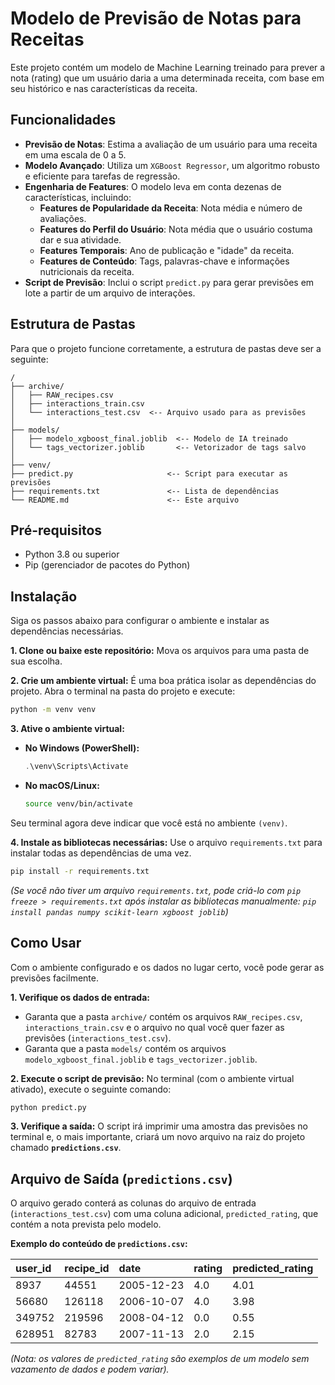 # Modelo de Previsão de Notas para Receitas

Este projeto contém um modelo de Machine Learning treinado para prever a nota (rating) que um usuário daria a uma determinada receita, com base em seu histórico e nas características da receita.

## Funcionalidades

-   **Previsão de Notas**: Estima a avaliação de um usuário para uma receita em uma escala de 0 a 5.
-   **Modelo Avançado**: Utiliza um `XGBoost Regressor`, um algoritmo robusto e eficiente para tarefas de regressão.
-   **Engenharia de Features**: O modelo leva em conta dezenas de características, incluindo:
    -   **Features de Popularidade da Receita**: Nota média e número de avaliações.
    -   **Features do Perfil do Usuário**: Nota média que o usuário costuma dar e sua atividade.
    -   **Features Temporais**: Ano de publicação e "idade" da receita.
    -   **Features de Conteúdo**: Tags, palavras-chave e informações nutricionais da receita.
-   **Script de Previsão**: Inclui o script `predict.py` para gerar previsões em lote a partir de um arquivo de interações.

## Estrutura de Pastas

Para que o projeto funcione corretamente, a estrutura de pastas deve ser a seguinte:

```
/
├── archive/
│   ├── RAW_recipes.csv
│   ├── interactions_train.csv
│   └── interactions_test.csv  <-- Arquivo usado para as previsões
│
├── models/
│   ├── modelo_xgboost_final.joblib  <-- Modelo de IA treinado
│   └── tags_vectorizer.joblib       <-- Vetorizador de tags salvo
│
├── venv/
├── predict.py                     <-- Script para executar as previsões
├── requirements.txt               <-- Lista de dependências
└── README.md                      <-- Este arquivo
```

## Pré-requisitos

-   Python 3.8 ou superior
-   Pip (gerenciador de pacotes do Python)

## Instalação

Siga os passos abaixo para configurar o ambiente e instalar as dependências necessárias.

**1. Clone ou baixe este repositório:**
Mova os arquivos para uma pasta de sua escolha.

**2. Crie um ambiente virtual:**
É uma boa prática isolar as dependências do projeto. Abra o terminal na pasta do projeto e execute:
```bash
python -m venv venv
```

**3. Ative o ambiente virtual:**
-   **No Windows (PowerShell):**
    ```powershell
    .\venv\Scripts\Activate
    ```
-   **No macOS/Linux:**
    ```bash
    source venv/bin/activate
    ```
Seu terminal agora deve indicar que você está no ambiente `(venv)`.

**4. Instale as bibliotecas necessárias:**
Use o arquivo `requirements.txt` para instalar todas as dependências de uma vez.
```bash
pip install -r requirements.txt
```
*(Se você não tiver um arquivo `requirements.txt`, pode criá-lo com `pip freeze > requirements.txt` após instalar as bibliotecas manualmente: `pip install pandas numpy scikit-learn xgboost joblib`)*

## Como Usar

Com o ambiente configurado e os dados no lugar certo, você pode gerar as previsões facilmente.

**1. Verifique os dados de entrada:**
-   Garanta que a pasta `archive/` contém os arquivos `RAW_recipes.csv`, `interactions_train.csv` e o arquivo no qual você quer fazer as previsões (`interactions_test.csv`).
-   Garanta que a pasta `models/` contém os arquivos `modelo_xgboost_final.joblib` e `tags_vectorizer.joblib`.

**2. Execute o script de previsão:**
No terminal (com o ambiente virtual ativado), execute o seguinte comando:
```bash
python predict.py
```

**3. Verifique a saída:**
O script irá imprimir uma amostra das previsões no terminal e, o mais importante, criará um novo arquivo na raiz do projeto chamado **`predictions.csv`**.

## Arquivo de Saída (`predictions.csv`)

O arquivo gerado conterá as colunas do arquivo de entrada (`interactions_test.csv`) com uma coluna adicional, `predicted_rating`, que contém a nota prevista pelo modelo.

**Exemplo do conteúdo de `predictions.csv`:**

| user_id | recipe_id | date       | rating | predicted_rating |
| :------ | :-------- | :--------- | :----- | :--------------- |
| 8937    | 44551     | 2005-12-23 | 4.0    | 4.01             |
| 56680   | 126118    | 2006-10-07 | 4.0    | 3.98             |
| 349752  | 219596    | 2008-04-12 | 0.0    | 0.55             |
| 628951  | 82783     | 2007-11-13 | 2.0    | 2.15             |

*(Nota: os valores de `predicted_rating` são exemplos de um modelo sem vazamento de dados e podem variar).*